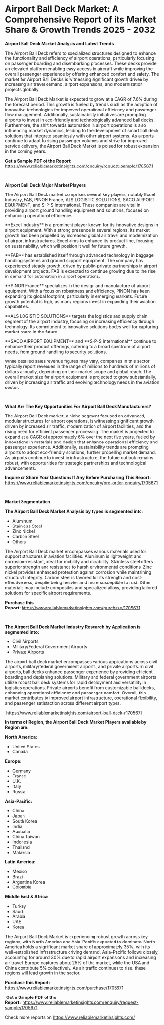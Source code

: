 <p><h1>Airport Ball Deck Market: A Comprehensive Report of its Market Share & Growth Trends 2025 - 2032</h1></p><p><strong>Airport Ball Deck Market Analysis and Latest Trends</strong></p>
<p><p>The Airport Ball Deck refers to specialized structures designed to enhance the functionality and efficiency of airport operations, particularly focusing on passenger boarding and disembarking processes. These decks provide an elevated platform enabling easy access to aircraft while improving the overall passenger experience by offering enhanced comfort and safety. The market for Airport Ball Decks is witnessing significant growth driven by increasing air travel demand, airport expansions, and modernization projects globally.</p><p>The Airport Ball Deck Market is expected to grow at a CAGR of 7.6% during the forecast period. This growth is fueled by trends such as the adoption of innovative technologies for improved operational efficiency and passenger flow management. Additionally, sustainability initiatives are prompting airports to invest in eco-friendly and technologically advanced ball decks. Furthermore, the shift towards automation in airport operations is also influencing market dynamics, leading to the development of smart ball deck solutions that integrate seamlessly with other airport systems. As airports continue to adapt to rising passenger volumes and strive for improved service delivery, the Airport Ball Deck Market is poised for robust expansion in the coming years.</p></p>
<p><strong>Get a Sample PDF of the Report:&nbsp;</strong> <a href="https://www.reliablemarketinsights.com/enquiry/request-sample/1705671?utm_campaign=3191&utm_medium=2&utm_source=Github&utm_content=ia&utm_term=27032025&utm_id=airport-ball-deck">https://www.reliablemarketinsights.com/enquiry/request-sample/1705671</a></p>
<p>&nbsp;</p>
<p><strong>Airport Ball Deck Major Market Players</strong></p>
<p><p>The Airport Ball Deck market comprises several key players, notably Excel Industry, FAB, PINON France, ALS LOGISTIC SOLUTIONS, SACO AIRPORT EQUIPMENT, and S-P-S International. These companies are vital in providing airport ground handling equipment and solutions, focused on enhancing operational efficiency.</p><p>**Excel Industry** is a prominent player known for its innovative designs in airport equipment. With a strong presence in several regions, its market growth has been propelled by increased global air travel and modernization of airport infrastructures. Excel aims to enhance its product line, focusing on sustainability, which will position it well for future growth.</p><p>**FAB** has established itself through advanced technology in baggage handling systems and ground support equipment. The company has experienced steady growth, driven by public-private partnerships in airport development projects. FAB is expected to continue growing due to the rise in demand for automation in airport operations.</p><p>**PINON France** specializes in the design and manufacture of airport equipment. With a focus on robustness and efficiency, PINON has been expanding its global footprint, particularly in emerging markets. Future growth potential is high, as many regions invest in expanding their aviation capabilities.</p><p>**ALS LOGISTIC SOLUTIONS** targets the logistics and supply chain segment of the airport industry, focusing on increasing efficiency through technology. Its commitment to innovative solutions bodes well for capturing market share in the future.</p><p>**SACO AIRPORT EQUIPMENT** and **S-P-S International** continue to enhance their product offerings, catering to a broad spectrum of airport needs, from ground handling to security solutions.</p><p>While detailed sales revenue figures may vary, companies in this sector typically report revenues in the range of millions to hundreds of millions of dollars annually, depending on their market scope and global reach. The overall market size for airport equipment is projected to grow substantially, driven by increasing air traffic and evolving technology needs in the aviation sector.</p></p>
<p>&nbsp;</p>
<p><strong>What Are The Key Opportunities For Airport Ball Deck Manufacturers?</strong></p>
<p><p>The Airport Ball Deck market, a niche segment focused on advanced, modular structures for airport operations, is witnessing significant growth driven by increased air traffic, modernization of airport facilities, and the rising need for efficient passenger processing. The market is projected to expand at a CAGR of approximately 6% over the next five years, fueled by innovations in materials and design that enhance operational efficiency and passenger experience. Additionally, sustainability trends are prompting airports to adopt eco-friendly solutions, further propelling market demand. As airports continue to invest in infrastructure, the future outlook remains robust, with opportunities for strategic partnerships and technological advancements.</p></p>
<p><strong>Inquire or Share Your Questions If Any Before Purchasing This Report:</strong> <a href="https://www.reliablemarketinsights.com/enquiry/pre-order-enquiry/1705671?utm_campaign=3191&utm_medium=2&utm_source=Github&utm_content=ia&utm_term=27032025&utm_id=airport-ball-deck">https://www.reliablemarketinsights.com/enquiry/pre-order-enquiry/1705671</a></p>
<p>&nbsp;</p>
<p><strong>Market Segmentation</strong></p>
<p><strong>The Airport Ball Deck Market Analysis by types is segmented into:</strong></p>
<p><ul><li>Aluminum</li><li>Stainless Steel</li><li>Zinc Nickel</li><li>Carbon Steel</li><li>Others</li></ul></p>
<p><p>The Airport Ball Deck market encompasses various materials used for support structures in aviation facilities. Aluminum is lightweight and corrosion-resistant, ideal for mobility and durability. Stainless steel offers superior strength and resistance to harsh environmental conditions. Zinc nickel provides enhanced protection against corrosion while maintaining structural integrity. Carbon steel is favored for its strength and cost-effectiveness, despite being heavier and more susceptible to rust. Other materials may include composites and specialized alloys, providing tailored solutions for specific airport requirements.</p></p>
<p><strong>Purchase this Report:&nbsp;</strong><a href="https://www.reliablemarketinsights.com/purchase/1705671?utm_campaign=3191&utm_medium=2&utm_source=Github&utm_content=ia&utm_term=27032025&utm_id=airport-ball-deck">https://www.reliablemarketinsights.com/purchase/1705671</a></p>
<p>&nbsp;</p>
<p><strong>The Airport Ball Deck Market Industry Research by Application is segmented into:</strong></p>
<p><ul><li>Civil Airports</li><li>Military/Federal Government Airports</li><li>Private Airports</li></ul></p>
<p><p>The airport ball deck market encompasses various applications across civil airports, military/federal government airports, and private airports. In civil airports, ball decks enhance passenger experience by providing efficient boarding and deplaning solutions. Military and federal government airports utilize robust ball deck systems for rapid deployment and versatility in logistics operations. Private airports benefit from customizable ball decks, enhancing operational efficiency and passenger comfort. Overall, this market contributes to improved airport infrastructure, operational flexibility, and passenger satisfaction across different airport types.</p></p>
<p><a href="https://www.reliablemarketinsights.com/airport-ball-deck-r1705671?utm_campaign=3191&utm_medium=2&utm_source=Github&utm_content=ia&utm_term=27032025&utm_id=airport-ball-deck">&nbsp;https://www.reliablemarketinsights.com/airport-ball-deck-r1705671</a></p>
<p><strong>In terms of Region, the Airport Ball Deck Market Players available by Region are:</strong></p>
<p>
    <p> <strong> North America: </strong>
        <ul>
            <li>United States</li>
            <li>Canada</li>
        </ul>
        </p> 
    <p> <strong> Europe: </strong>
        <ul>
            <li>Germany</li>
            <li>France</li>
            <li>U.K.</li>
            <li>Italy</li>
            <li>Russia</li>
        </ul>
        </p> 
    <p> <strong> Asia-Pacific: </strong>
        <ul>
            <li>China</li>
            <li>Japan</li>
            <li>South Korea</li>
            <li>India</li>
            <li>Australia</li>
            <li>China Taiwan</li>
            <li>Indonesia</li>
            <li>Thailand</li>
            <li>Malaysia</li>
        </ul>
        </p> 
    <p> <strong> Latin America: </strong>
        <ul>
            <li>Mexico</li>
            <li>Brazil</li>
            <li>Argentina Korea</li>
            <li>Colombia</li>
        </ul>
        </p> 
    <p> <strong> Middle East & Africa: </strong>
        <ul>
            <li>Turkey</li>
            <li>Saudi</li>
            <li>Arabia</li>
            <li>UAE</li>
            <li>Korea</li>
        </ul>
    </p>
    </p>
<p><p>The Airport Ball Deck Market is experiencing robust growth across key regions, with North America and Asia-Pacific expected to dominate. North America holds a significant market share of approximately 35%, with its well-established infrastructure driving demand. Asia-Pacific follows closely, accounting for around 30% due to rapid airport expansions and increasing air travel. Europe captures about 25% of the market, while the USA and China contribute 5% collectively. As air traffic continues to rise, these regions will lead growth in the sector.</p></p>
<p><strong>Purchase this Report: </strong><a href="https://www.reliablemarketinsights.com/purchase/1705671?utm_campaign=3191&utm_medium=2&utm_source=Github&utm_content=ia&utm_term=27032025&utm_id=airport-ball-deck">https://www.reliablemarketinsights.com/purchase/1705671</a></p>
<p>&nbsp;<strong>Get a Sample PDF of the Report:&nbsp;&nbsp;</strong><a href="https://www.reliablemarketinsights.com/enquiry/request-sample/1705671?utm_campaign=3191&utm_medium=2&utm_source=Github&utm_content=ia&utm_term=27032025&utm_id=airport-ball-deck">https://www.reliablemarketinsights.com/enquiry/request-sample/1705671</a></p>
<p><strong></strong></p>
<p>Check more reports on <a href="https://www.reliablemarketinsights.com/?utm_campaign=3191&utm_medium=2&utm_source=Github&utm_content=ia&utm_term=27032025&utm_id=airport-ball-deck">https://www.reliablemarketinsights.com/</a></p>